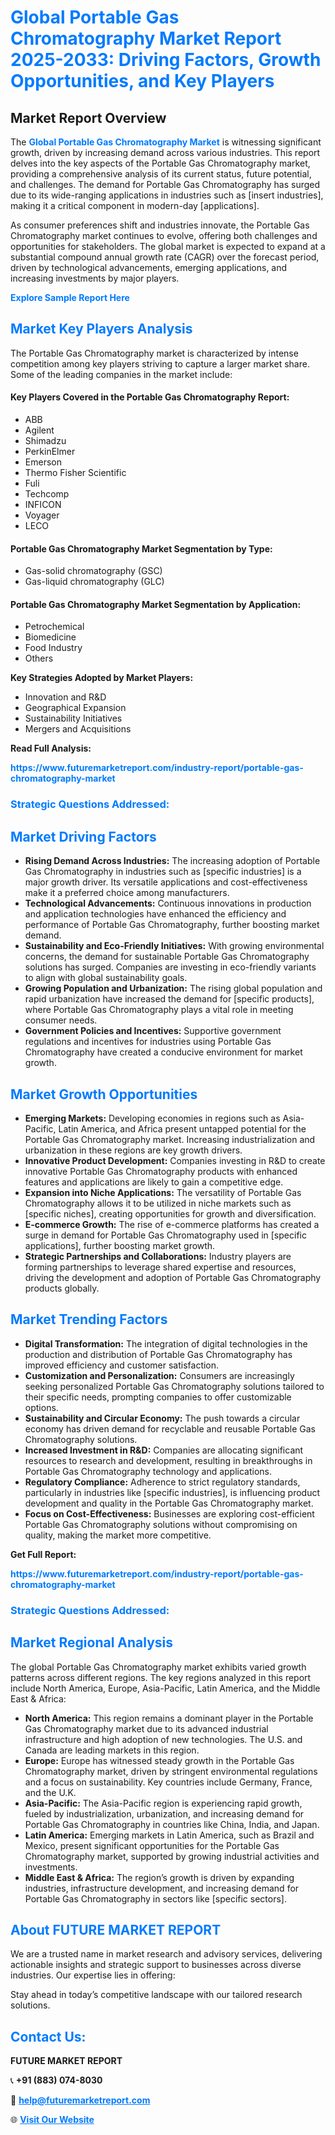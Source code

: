 <h1 style="color: #007BFF;">Global Portable Gas Chromatography Market Report 2025-2033: Driving Factors, Growth Opportunities, and Key Players</h1>

<section id="overview">
<h2>Market Report Overview</h2>
<p>The <a href="https://www.futuremarketreport.com/industry-report/portable-gas-chromatography-market" style="color: #007BFF; text-decoration: none;"><strong>Global Portable Gas Chromatography Market</strong></a> is witnessing significant growth, driven by increasing demand across various industries. This report delves into the key aspects of the Portable Gas Chromatography market, providing a comprehensive analysis of its current status, future potential, and challenges. The demand for Portable Gas Chromatography has surged due to its wide-ranging applications in industries such as [insert industries], making it a critical component in modern-day [applications].</p>
<p>As consumer preferences shift and industries innovate, the Portable Gas Chromatography market continues to evolve, offering both challenges and opportunities for stakeholders. The global market is expected to expand at a substantial compound annual growth rate (CAGR) over the forecast period, driven by technological advancements, emerging applications, and increasing investments by major players.</p>
</section>

<section id="overview">
<p><a href="https://www.futuremarketreport.com/request-sample/reportId=84846" style="color: #007BFF; text-decoration: none;"><strong>Explore Sample Report Here</strong></a></p>
</section>

<section id="key-players">
<h2 style="color: #007BFF;">Market Key Players Analysis</h2>
<p>The Portable Gas Chromatography market is characterized by intense competition among key players striving to capture a larger market share. Some of the leading companies in the market include:</p>
<h4>Key Players Covered in the Portable Gas Chromatography Report:</h4>
<ul><li>ABB</li><li>Agilent</li><li>Shimadzu</li><li>PerkinElmer</li><li>Emerson</li><li>Thermo Fisher Scientific</li><li>Fuli</li><li>Techcomp</li><li>INFICON</li><li>Voyager</li><li>LECO</li></ul>
<h4>Portable Gas Chromatography Market Segmentation by Type:</h4>
<ul><li>Gas-solid chromatography (GSC)</li><li>Gas-liquid chromatography (GLC)</li></ul>

<h4>Portable Gas Chromatography Market Segmentation by Application:</h4>
<ul><li>Petrochemical</li><li>Biomedicine</li><li>Food Industry</li><li>Others</li></ul>
<p><strong>Key Strategies Adopted by Market Players:</strong></p>
<ul>
<li>Innovation and R&D</li>
<li>Geographical Expansion</li>
<li>Sustainability Initiatives</li>
<li>Mergers and Acquisitions</li>
</ul>
</section>

<section>
<p><strong>Read Full Analysis: </strong></p><a href="https://www.futuremarketreport.com/industry-report/portable-gas-chromatography-market" style="color: #007BFF; text-decoration: none;"><strong>https://www.futuremarketreport.com/industry-report/portable-gas-chromatography-market</strong></a>
<h3 style="color: #007BFF;">Strategic Questions Addressed:</h3>
</section>

<section id="driving-factors">
<h2 style="color: #007BFF;">Market Driving Factors</h2>
<ul>
<li><strong>Rising Demand Across Industries:</strong> The increasing adoption of Portable Gas Chromatography in industries such as [specific industries] is a major growth driver. Its versatile applications and cost-effectiveness make it a preferred choice among manufacturers.</li>
<li><strong>Technological Advancements:</strong> Continuous innovations in production and application technologies have enhanced the efficiency and performance of Portable Gas Chromatography, further boosting market demand.</li>
<li><strong>Sustainability and Eco-Friendly Initiatives:</strong> With growing environmental concerns, the demand for sustainable Portable Gas Chromatography solutions has surged. Companies are investing in eco-friendly variants to align with global sustainability goals.</li>
<li><strong>Growing Population and Urbanization:</strong> The rising global population and rapid urbanization have increased the demand for [specific products], where Portable Gas Chromatography plays a vital role in meeting consumer needs.</li>
<li><strong>Government Policies and Incentives:</strong> Supportive government regulations and incentives for industries using Portable Gas Chromatography have created a conducive environment for market growth.</li>
</ul>
</section>

<section id="growth-opportunities">
<h2 style="color: #007BFF;">Market Growth Opportunities</h2>
<ul>
<li><strong>Emerging Markets:</strong> Developing economies in regions such as Asia-Pacific, Latin America, and Africa present untapped potential for the Portable Gas Chromatography market. Increasing industrialization and urbanization in these regions are key growth drivers.</li>
<li><strong>Innovative Product Development:</strong> Companies investing in R&D to create innovative Portable Gas Chromatography products with enhanced features and applications are likely to gain a competitive edge.</li>
<li><strong>Expansion into Niche Applications:</strong> The versatility of Portable Gas Chromatography allows it to be utilized in niche markets such as [specific niches], creating opportunities for growth and diversification.</li>
<li><strong>E-commerce Growth:</strong> The rise of e-commerce platforms has created a surge in demand for Portable Gas Chromatography used in [specific applications], further boosting market growth.</li>
<li><strong>Strategic Partnerships and Collaborations:</strong> Industry players are forming partnerships to leverage shared expertise and resources, driving the development and adoption of Portable Gas Chromatography products globally.</li>
</ul>
</section>

<section id="trending-factors">
<h2 style="color: #007BFF;">Market Trending Factors</h2>
<ul>
<li><strong>Digital Transformation:</strong> The integration of digital technologies in the production and distribution of Portable Gas Chromatography has improved efficiency and customer satisfaction.</li>
<li><strong>Customization and Personalization:</strong> Consumers are increasingly seeking personalized Portable Gas Chromatography solutions tailored to their specific needs, prompting companies to offer customizable options.</li>
<li><strong>Sustainability and Circular Economy:</strong> The push towards a circular economy has driven demand for recyclable and reusable Portable Gas Chromatography solutions.</li>
<li><strong>Increased Investment in R&D:</strong> Companies are allocating significant resources to research and development, resulting in breakthroughs in Portable Gas Chromatography technology and applications.</li>
<li><strong>Regulatory Compliance:</strong> Adherence to strict regulatory standards, particularly in industries like [specific industries], is influencing product development and quality in the Portable Gas Chromatography market.</li>
<li><strong>Focus on Cost-Effectiveness:</strong> Businesses are exploring cost-efficient Portable Gas Chromatography solutions without compromising on quality, making the market more competitive.</li>
</ul>
</section>

<section>
<p><strong>Get Full Report: </strong></p><a href="https://www.futuremarketreport.com/industry-report/portable-gas-chromatography-market" style="color: #007BFF; text-decoration: none;"><strong>https://www.futuremarketreport.com/industry-report/portable-gas-chromatography-market</strong></a>
<h3 style="color: #007BFF;">Strategic Questions Addressed:</h3>
</section>


<section id="regional-analysis">
<h2 style="color: #007BFF;">Market Regional Analysis</h2>
<p>The global Portable Gas Chromatography market exhibits varied growth patterns across different regions. The key regions analyzed in this report include North America, Europe, Asia-Pacific, Latin America, and the Middle East & Africa:</p>
<ul>
<li><strong>North America:</strong> This region remains a dominant player in the Portable Gas Chromatography market due to its advanced industrial infrastructure and high adoption of new technologies. The U.S. and Canada are leading markets in this region.</li>
<li><strong>Europe:</strong> Europe has witnessed steady growth in the Portable Gas Chromatography market, driven by stringent environmental regulations and a focus on sustainability. Key countries include Germany, France, and the U.K.</li>
<li><strong>Asia-Pacific:</strong> The Asia-Pacific region is experiencing rapid growth, fueled by industrialization, urbanization, and increasing demand for Portable Gas Chromatography in countries like China, India, and Japan.</li>
<li><strong>Latin America:</strong> Emerging markets in Latin America, such as Brazil and Mexico, present significant opportunities for the Portable Gas Chromatography market, supported by growing industrial activities and investments.</li>
<li><strong>Middle East & Africa:</strong> The region’s growth is driven by expanding industries, infrastructure development, and increasing demand for Portable Gas Chromatography in sectors like [specific sectors].</li>
</ul>
</section>

<footer>
<h2 style="color: #007BFF;">About FUTURE MARKET REPORT</h2>
<p>We are a trusted name in market research and advisory services, delivering actionable insights and strategic support to businesses across diverse industries. Our expertise lies in offering:</p>

<p>Stay ahead in today’s competitive landscape with our tailored research solutions.</p>

<h2 style="color: #007BFF;">Contact Us:</h2>
<p><strong>FUTURE MARKET REPORT</strong></p>
<p>📞 <strong>+91 (883) 074-8030</strong></p>
<p>📧 <strong><a href="mailto:help@futuremarketreport.com" style="color: #007BFF;">help@futuremarketreport.com</a></strong></p>
<p>🌐 <strong><a href="https://www.futuremarketreport.com/" style="color: #007BFF;">Visit Our Website</a></strong></p>
</footer>